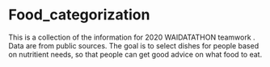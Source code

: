 # Food_categorization
This is a collection of the information for 2020 WAIDATATHON teamwork
.
Data are from public sources. The goal is to select dishes for people based on nutritient needs, so that people can get good advice on what food to eat.
